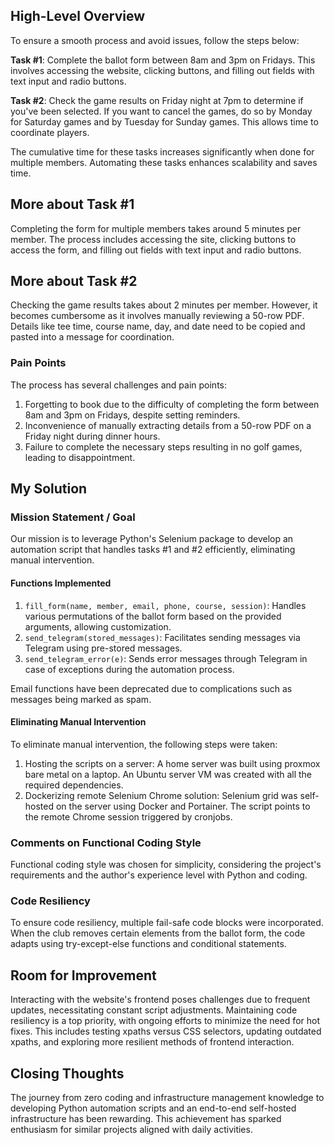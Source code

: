 ## High-Level Overview

To ensure a smooth process and avoid issues, follow the steps below:

**Task #1**: Complete the ballot form between 8am and 3pm on Fridays. This involves accessing the website, clicking buttons, and filling out fields with text input and radio buttons.

**Task #2**: Check the game results on Friday night at 7pm to determine if you've been selected. If you want to cancel the games, do so by Monday for Saturday games and by Tuesday for Sunday games. This allows time to coordinate players.

The cumulative time for these tasks increases significantly when done for multiple members. Automating these tasks enhances scalability and saves time.

## More about Task #1

Completing the form for multiple members takes around 5 minutes per member. The process includes accessing the site, clicking buttons to access the form, and filling out fields with text input and radio buttons.

## More about Task #2

Checking the game results takes about 2 minutes per member. However, it becomes cumbersome as it involves manually reviewing a 50-row PDF. Details like tee time, course name, day, and date need to be copied and pasted into a message for coordination.

### Pain Points

The process has several challenges and pain points:

1. Forgetting to book due to the difficulty of completing the form between 8am and 3pm on Fridays, despite setting reminders.
2. Inconvenience of manually extracting details from a 50-row PDF on a Friday night during dinner hours.
3. Failure to complete the necessary steps resulting in no golf games, leading to disappointment.

## My Solution

### Mission Statement / Goal

Our mission is to leverage Python's Selenium package to develop an automation script that handles tasks #1 and #2 efficiently, eliminating manual intervention.

#### Functions Implemented

1. `fill_form(name, member, email, phone, course, session)`: Handles various permutations of the ballot form based on the provided arguments, allowing customization.
2. `send_telegram(stored_messages)`: Facilitates sending messages via Telegram using pre-stored messages.
3. `send_telegram_error(e)`: Sends error messages through Telegram in case of exceptions during the automation process.

Email functions have been deprecated due to complications such as messages being marked as spam.

#### Eliminating Manual Intervention

To eliminate manual intervention, the following steps were taken:

1. Hosting the scripts on a server: A home server was built using proxmox bare metal on a laptop. An Ubuntu server VM was created with all the required dependencies.
2. Dockerizing remote Selenium Chrome solution: Selenium grid was self-hosted on the server using Docker and Portainer. The script points to the remote Chrome session triggered by cronjobs.

### Comments on Functional Coding Style

Functional coding style was chosen for simplicity, considering the project's requirements and the author's experience level with Python and coding.

### Code Resiliency

To ensure code resiliency, multiple fail-safe code blocks were incorporated. When the club removes certain elements from the ballot form, the code adapts using try-except-else functions and conditional statements.

## Room for Improvement

Interacting with the website's frontend poses challenges due to frequent updates, necessitating constant script adjustments. Maintaining code resiliency is a top priority, with ongoing efforts to minimize the need for hot fixes. This includes testing xpaths versus CSS selectors, updating outdated xpaths, and exploring more resilient methods of frontend interaction.

## Closing Thoughts

The journey from zero coding and infrastructure management knowledge to developing Python automation scripts and an end-to-end self-hosted infrastructure has been rewarding. This achievement has sparked enthusiasm for similar projects aligned with daily activities.
